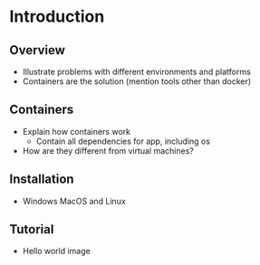# Introduction
## Overview
- Illustrate problems with different environments and platforms
- Containers are the solution (mention tools other than docker)

## Containers
- Explain how containers work
    - Contain all dependencies for app, including os
- How are they different from virtual machines?

## Installation
- Windows MacOS and Linux

## Tutorial
- Hello world image